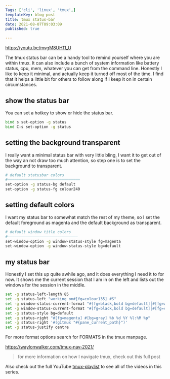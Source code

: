 ```yaml
---
Tags: ['cli', 'linux', 'tmux',]
templateKey: blog-post
title: tmux status-bar
date: 2021-08-07T09:03:09
published: true

---
```


https://youtu.be/mvgM8UH11_U

The tmux status bar can be a handy tool to remind yourself where you are within
tmux.  It can also include a bunch of system information like battery status,
cpu, mem, whatever you can get from the command  line.  Honestly I like to keep
it minimal, and actually keep it turned off most of the time.  I find that it
helps a little bit for others to follow along if I keep it on in certain
circumstances.

##  show the status bar

You can set a hotkey to show or hide the status bar.

``` bash
bind s set-option -g status
bind C-s set-option -g status
```

## setting the background transparent

I really want a minimal status bar with very little bling, I want it to get out
of the way an not draw too much attention, so step one is to set the background
to transparent.

``` bash
# default statusbar colors
#――――――――――――――――――――――――――――――――
set-option -g status-bg default
set-option -g status-fg colour240
```

## setting default colors

I want my status bar to somewhat match the rest of my theme, so I set the
default foreground as magenta and the default background as transparent.

``` bash
# default window title colors
#―――――――――――――――――――――――――――――――
set-window-option -g window-status-style fg=magenta
set-window-option -g window-status-style bg=default
```

## my status bar

Honestly I set this up quite awhile ago, and it does everything I need it to
for now.  It shows me the current session that I am in on the left and lists
out the windows for the session in the middle.

``` bash
set -g status-left-length 85
set -g status-left "working on#[fg=colour135] #S"
set -g window-status-current-format "#[fg=black,bold bg=default]│#[fg=white bg=cyan]#W#[fg=black,bold bg=default]│"
set -g window-status-current-format "#[fg=black,bold bg=default]│#[fg=colour135 bg=black]#W#[fg=black,bold bg=default]│"
set -g status-style bg=default
set -g status-right "#[fg=magenta] #[bg=gray] %b %d %Y %l:%M %p"
set -g status-right '#(gitmux "#{pane_current_path}")'
set -g status-justify centre
```

For more format options search for FORMATS in the tmux manpage.


https://waylonwalker.com/tmux-nav-2021/

> for more information on how I navigate tmux, check out this full post


Also check out the full YouTube
[tmux-playlist](https://www.youtube.com/playlist?list=PLTRNG6WIHETB4reAxbWza3CZeP9KL6Bkr)
to see all of the videos in this series.
